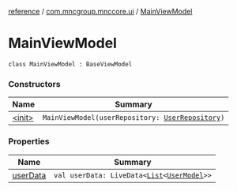 [reference](../../index.md) / [com.mncgroup.mnccore.ui](../index.md) / [MainViewModel](./index.md)

# MainViewModel

`class MainViewModel : BaseViewModel`

### Constructors

| Name | Summary |
|---|---|
| [&lt;init&gt;](-init-.md) | `MainViewModel(userRepository: `[`UserRepository`](../../com.mncgroup.common.repository/-user-repository/index.md)`)` |

### Properties

| Name | Summary |
|---|---|
| [userData](user-data.md) | `val userData: LiveData<`[`List`](https://kotlinlang.org/api/latest/jvm/stdlib/kotlin.collections/-list/index.html)`<`[`UserModel`](../../com.mncgroup.common.model/-user-model/index.md)`>>` |
